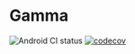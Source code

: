 # Gamma

![Android CI status](https://github.com/sunya9/Gamma/workflows/Android%20CI/badge.svg)
[![codecov](https://codecov.io/gh/sunya9/Gamma/branch/master/graph/badge.svg?token=hvGpPCRiLO)](https://codecov.io/gh/sunya9/Gamma)


